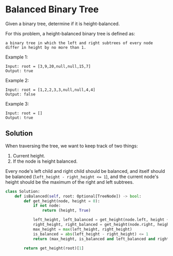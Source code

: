 # Balanced Binary Tree

Given a binary tree, determine if it is height-balanced.

For this problem, a height-balanced binary tree is defined as:

    a binary tree in which the left and right subtrees of every node differ in height by no more than 1.

Example 1:

```
Input: root = [3,9,20,null,null,15,7]
Output: true
```

Example 2:

```
Input: root = [1,2,2,3,3,null,null,4,4]
Output: false
```

Example 3:

```
Input: root = []
Output: true
```

## Solution

When traversing the tree, we want to keep track of two things:

1. Current height.
2. If the node is height balanced.

Every node's left child and right child should be balanced, and itself
should be balanced (`left_height - right_height <= 1`), and the current
node's height should be the maximum of the right and left subtrees.

```python
class Solution:
    def isBalanced(self, root: Optional[TreeNode]) -> bool:
        def get_height(node, height = 0):
            if not node:
                return (height, True)

            left_height, left_balanced = get_height(node.left, height + 1)
            right_height, right_balanced = get_height(node.right, height + 1)
            max_height = max(left_height, right_height)
            is_balanced = abs(left_height - right_height) <= 1
            return (max_height, is_balanced and left_balanced and right_balanced)

        return get_height(root)[1]
```
